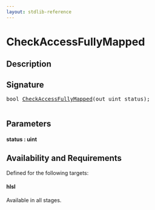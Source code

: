 ```yaml
---
layout: stdlib-reference
---
```


# CheckAccessFullyMapped

## Description





## Signature 

<pre>
<span class="code_keyword">bool</span> <a href="/stdlib-reference/global-decls/CheckAccessFullyMapped">CheckAccessFullyMapped</a>(<span class="code_keyword">out</span> <span class="code_keyword">uint</span> <span class='code_param'>status</span>);

</pre>

## Parameters

#### status  : uint

## Availability and Requirements

Defined for the following targets:

#### hlsl
Available in all stages.




